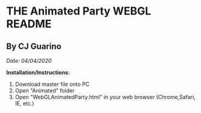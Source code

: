 THE Animated Party WEBGL README  
=====================

By CJ Guarino  
-------------

_Date: 04/04/2020_  

**Installation/Instructions:**

1. Download master file onto PC  
2. Open "Animated" folder  
3. Open "WebGLAnimatedParty.html" in your web browser (Chrome,Safari, IE, etc.)  
